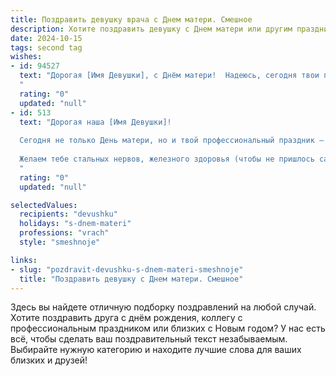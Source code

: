 ```yaml
---
title: Поздравить девушку врача с Днем матери. Смешное
description: Хотите поздравить девушку с Днем матери или другим праздником? Наш ИИ создаст незабываемое поздравление, а вы обязательно выделитесь среди других.  
date: 2024-10-15
tags: second tag
wishes:
- id: 94527
  text: "Дорогая [Имя Девушки], с Днём матери!  Надеюсь, сегодня твои пациенты будут вести себя  примерно, как ангелы,  а дома тебя ждёт только  спокойствие и  чудесный торт (без повышения сахара в крови, конечно!).  Желаю тебе крепких нервов — и на работе, и дома — и чтобы все твои рецепты  были  успешными,  как твои операции! С праздником!
  "
  rating: "0"
  updated: "null"
- id: 513
  text: "Дорогая наша [Имя Девушки]!
  
  Сегодня не только День матери, но и твой профессиональный праздник – День выписывания направлений к другим специалистам! Шутим, конечно! Хотя, признайся, иногда это самый верный путь к выздоровлению?
  
  Желаем тебе стальных нервов, железного здоровья (чтобы не пришлось самой обращаться к врачам!) и ангельского терпения – ведь быть и Мамой, и Врачом – это двойной подвиг!
  "
  rating: "0"
  updated: "null"

selectedValues:
  recipients: "devushku"
  holidays: "s-dnem-materi"
  professions: "vrach"
  style: "smeshnoje"

links:
- slug: "pozdravit-devushku-s-dnem-materi-smeshnoje"
  title: "Поздравить девушку с Днем матери. Смешное"
---
```


Здесь вы найдете отличную подборку поздравлений на любой случай.
Хотите поздравить друга с днём рождения, коллегу с профессиональным праздником или близких с Новым годом? У нас есть всё, чтобы сделать ваш поздравительный текст незабываемым. Выбирайте нужную категорию и находите лучшие слова для ваших близких и друзей!
